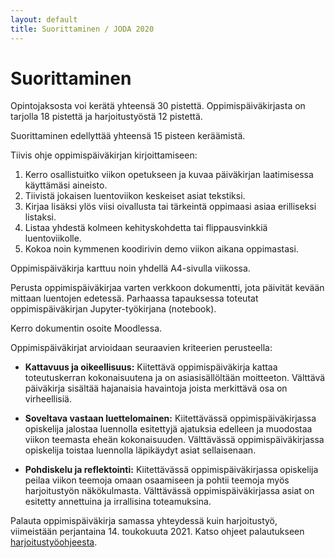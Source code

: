 ```yaml
---
layout: default
title: Suorittaminen / JODA 2020
---
```


# Suorittaminen

Opintojaksosta voi kerätä yhteensä 30 pistettä.
Oppimispäiväkirjasta on tarjolla 18 pistettä ja
harjoitustyöstä 12 pistettä.

Suorittaminen edellyttää yhteensä 15 pisteen keräämistä.

Tiivis ohje oppimispäiväkirjan kirjoittamiseen:

1. Kerro osallistuitko viikon opetukseen ja kuvaa päiväkirjan laatimisessa käyttämäsi aineisto.
2. Tiivistä jokaisen luentoviikon keskeiset asiat tekstiksi.
3. Kirjaa lisäksi ylös viisi oivallusta tai tärkeintä oppimaasi asiaa erilliseksi listaksi.
4. Listaa yhdestä kolmeen kehityskohdetta tai flippausvinkkiä luentoviikolle.
5. Kokoa noin kymmenen koodirivin demo viikon aikana oppimastasi.

Oppimispäiväkirja karttuu noin yhdellä A4-sivulla viikossa.

Perusta oppimispäiväkirjaa varten verkkoon dokumentti, jota päivität kevään mittaan luentojen edetessä. Parhaassa tapauksessa toteutat oppimispäiväkirjan Jupyter-työkirjana (notebook).


Kerro dokumentin osoite Moodlessa.

<!--
Kerro dokumentin osoite [Google Forms:n](https://goo.gl/forms/rwfKD6YFDpDSOS8a2) avulla Arholle.-->

Oppimispäiväkirjat arvioidaan seuraavien kriteerien perusteella:

* **Kattavuus ja oikeellisuus:** Kiitettävä oppimispäiväkirja kattaa toteutuskerran kokonaisuutena ja on asiasisällöltään moitteeton. Välttävä päiväkirja sisältää hajanaisia havaintoja joista merkittävä osa on virheellisiä.

* **Soveltava vastaan luettelomainen:** Kiitettävässä oppimispäiväkirjassa opiskelija jalostaa luennolla esitettyjä ajatuksia edelleen ja muodostaa viikon teemasta eheän kokonaisuuden. Välttävässä oppimispäiväkirjassa opiskelija toistaa luennolla läpikäydyt asiat sellaisenaan.

* **Pohdiskelu ja reflektointi:** Kiitettävässä oppimispäiväkirjassa opiskelija peilaa viikon teemoja omaan osaamiseen ja pohtii teemoja myös harjoitustyön näkökulmasta. Välttävässä oppimispäiväkirjassa asiat on esitetty annettuina ja irrallisina toteamuksina.

Palauta oppimispäiväkirja samassa yhteydessä kuin harjoitustyö, viimeistään perjantaina 14. toukokuuta 2021. Katso ohjeet palautukseen [harjoitustyöohjeesta](https://jodatut.github.io/2021/harjoitustyo/#loppuraportti).
